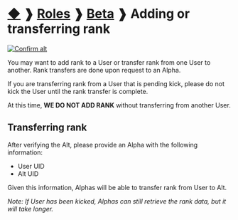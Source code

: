 # [◆](/../../) ❱ [Roles](/Roles) ❱ [Beta](/Beta) ❱ Adding or transferring rank

[![Confirm alt](https://img.shields.io/badge/Requires-Confirm_Alt-important?style=for-the-badge)](/Roles/Beta/ConfirmAlt.md)

You may want to add rank to a User or transfer rank from one User to another. Rank transfers are done upon request to an Alpha.

If you are transferring rank from a User that is pending kick, please do not kick the User until the rank transfer is complete.

At this time, **WE DO NOT ADD RANK** without transferring from another User.

## Transferring rank

After verifying the Alt, please provide an Alpha with the following information:

- User UID
- Alt UID

Given this information, Alphas will be able to transfer rank from User to Alt.

_Note: If User has been kicked, Alphas can still retrieve the rank data, but it will take longer._

<!-- TAGS --> <!-- points rank stars add points add rank add stars transfer points transfer rank transfer stars -->
